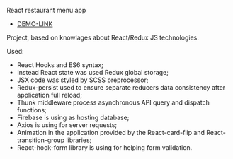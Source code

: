 React restaurant menu app

- [DEMO-LINK](https://mikhail-88.github.io/react-menu-app/)

Project, based on knowlages about React/Redux JS technologies.

Used:
 - React Hooks and ES6 syntax;
 - Instead React state was used Redux global storage;
 - JSX code was styled by SCSS preprocessor;
 - Redux-persist used to ensure separate reducers data consistency after application full reload;
 - Thunk middleware process asynchronous API query and dispatch functions;
 - Firebase is using as hosting database;
 - Axios is using for server requests;
 - Animation in the application provided by the React-card-flip and React-transition-group libraries;
 - React-hook-form library is using for helping form validation.